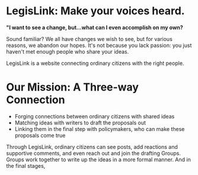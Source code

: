 # LegisLink: Make your voices heard.

**"I want to see a change, but...what can I even accomplish on my own?**

Sound familiar? We all have changes we wish to see, but for various reasons, we abandon our hopes. It's not because you lack passion: you just haven't met enough people who share your ideas. 

LegisLink is a website connecting ordinary citizens with the right people.

# Our Mission: A Three-way Connection
- Forging connections between ordinary citizens with shared ideas
- Matching ideas with writers to draft the proposals out
- Linking them in the final step with policymakers, who can make these proposals come true

Through LegisLink, ordinary citizens can see posts, add reactions and supportive comments, and even reach out and join the drafting Groups. Groups work together to write up the ideas in a more formal manner. And in the final stages, 
